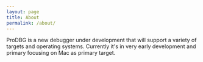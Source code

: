 ```yaml
---
layout: page
title: About
permalink: /about/
---
```


ProDBG is a new debugger under development that will support a variety of targets and operating systems. Currently it's in very early development and primary focusing on Mac as primary target.


